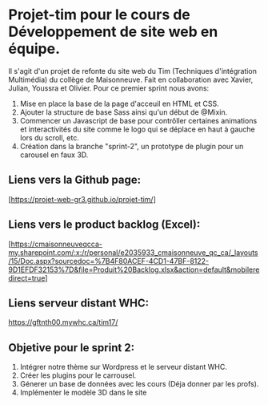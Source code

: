﻿# Projet-tim pour le cours de Développement de site web en équipe.
Il s'agit d'un projet de refonte du site web du Tim (Techniques d'intégration Multimédia) du collège de Maisonneuve. Fait en collaboration avec Xavier, Julian, Youssra et Olivier.
Pour ce premier sprint nous avons:
1. Mise en place la base de la page d'acceuil en HTML et CSS.
2. Ajouter la structure de base Sass ainsi qu'un début de @Mixin.
3. Commencer un Javascript de base pour contrôller certaines animations et interactivités du site comme le logo qui se déplace en haut à gauche lors du scroll, etc.
4. Création dans la branche "sprint-2", un prototype de plugin pour un carousel en faux 3D.

## Liens vers la Github page: 
[https://projet-web-gr3.github.io/projet-tim/]
## Liens vers le product backlog (Excel): 
[https://cmaisonneuveqcca-my.sharepoint.com/:x:/r/personal/e2035933_cmaisonneuve_qc_ca/_layouts/15/Doc.aspx?sourcedoc=%7B4F80ACEF-4CD1-47BF-8122-9D1EFDF32153%7D&file=Produit%20Backlog.xlsx&action=default&mobileredirect=true]

## Liens serveur distant WHC:
https://gftnth00.mywhc.ca/tim17/

## Objetive pour le sprint 2:
1. Intégrer notre thème sur Wordpress et le serveur distant WHC.
2. Créer les plugins pour le carrousel.
3. Génerer un base de données avec les cours (Déja donner par les profs).
4. Implémenter le modèle 3D dans le site





